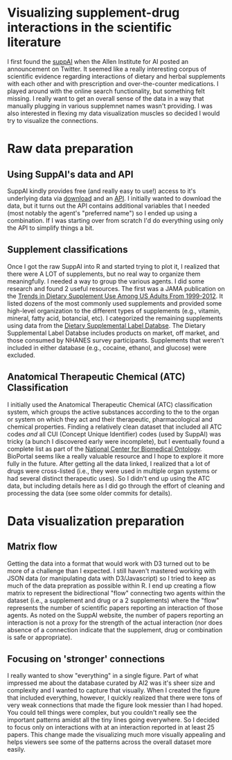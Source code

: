 # Visualizing supplement-drug interactions in the scientific literature

I first found the [suppAI](https://supp.ai/) when the Allen Institute for AI posted an announcement on Twitter. It seemed like a really interesting corpus of scientific evidence regarding interactions of dietary and herbal supplements with each other and with prescription and over-the-counter medications. I played around with the online search functionality, but something felt missing.  I really want to get an overall sense of the data in a way that manually plugging in various supplemnet names wasn't providing.  I was also interested in flexing my data visualization muscles so decided I would try to visualize the connections.  

# Raw data preparation

## Using SuppAI's data and API

SuppAI kindly provides free (and really easy to use!) access to it's underlying data via [download](https://api.semanticscholar.org/supp/legal/) and an [API](https://supp.ai/docs/api).  I initially wanted to download the data, but it turns out the API contains additional variables that I needed (most notably the agent's "preferred name") so I ended up using a combination.  If I was starting over from scratch I'd do everything using only the API to simplify things a bit. 

## Supplement classifications

Once I got the raw SuppAI into R and started trying to plot it, I realized that there were A LOT of supplements, but no real way to organize them meaningfully. I needed a way to group the various agents. I did some research and found 2 useful resources. The first was a JAMA publication on the [Trends in Dietary Supplement Use Among US Adults From 1999-2012](https://jamanetwork.com/journals/jama/fullarticle/2565748).  It listed dozens of the most commonly used supplements and provided some high-level organization to the different types of supplements (e.g., vitamin, mineral, fatty acid, botancial, etc).  I categorized the remaining supplements using data from the [Dietary Supplemental Label Databse](https://dsld.nlm.nih.gov/dsld/). The Dietary Supplemental Label Databse includes products on market, off market, and those consumed by NHANES survey participants. Supplements that weren't included in either database (e.g., cocaine, ethanol, and glucose) were excluded. 

## Anatomical Therapeutic Chemical (ATC) Classification 

I initially used the Anatomical Therapeutic Chemical (ATC) classification system, which groups the active substances according to the to the organ or system on which they act and their therapeutic, pharmacological and chemical properties.  Finding a relatively clean dataset that included all ATC codes _and_ all CUI (Concept Unique Identifier) codes (used by SuppAI) was tricky (a bunch I discovered early were incomplete), but I eventually found a complete list as part of the [National Center for Biomedical Ontology](https://bioportal.bioontology.org/ontologies/ATC). BioPortal seems like a really valuable resource and I hope to explore it more fully in the future. After getting all the data linked, I realized that a lot of drugs were cross-listed (i.e., they were used in multiple organ systems or had several distinct therapeutic uses). So I didn't end up using the ATC data, but including details here as I did go through the effort of cleaning and processing the data (see some older commits for details).

# Data visualization preparation

## Matrix flow

Getting the data into a format that would work with D3 turned out to be more of a challenge than I expected.  I still haven't mastered working with JSON data (or manipulating data with D3/Javascript) so I tried to keep as much of the data prepration as possible within R.  I end up creating a flow matrix to represent the bidirectional "flow" connecting two agents within the dataset (i.e., a supplement and drug or a 2 supplements) where the "flow" represents the number of scientific papers reporting an interaction of those agents.  As noted on the SuppAI website, the number of papers reporting an interaction is not a proxy for the strength of the actual interaction (nor does absence of a connection indicate that the supplement, drug or combination is safe or appropriate). 

## Focusing on 'stronger' connections

I really wanted to show "everything" in a single figure. Part of what impressed me about the database curated by AI2 was it's sheer size and complexity and I wanted to capture that visually.  When I created the figure that included everything, however, I quickly realized that there were tons of very weak connections that made the figure look messier than I had hoped.  You could tell things were complex, but you couldn't really see the important patterns amidst all the tiny lines going everywhere.  So I decided to focus only on interactions with at an interaction reported in at least 25 papers.  This change made the visualizing much more visually appealing and helps viewers see some of the patterns across the overall dataset more easily.



